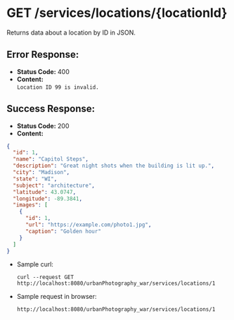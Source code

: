 # GET /services/locations/{locationId}

Returns data about a location by ID in JSON.

## Error Response:

* **Status Code:** 400
* **Content:**  
  `Location ID 99 is invalid.`

## Success Response:

* **Status Code:** 200
* **Content:**

```json
{
  "id": 1,
  "name": "Capitol Steps",
  "description": "Great night shots when the building is lit up.",
  "city": "Madison",
  "state": "WI",
  "subject": "architecture",
  "latitude": 43.0747,
  "longitude": -89.3841,
  "images": [
    {
      "id": 1,
      "url": "https://example.com/photo1.jpg",
      "caption": "Golden hour"
    }
  ]
}

```

* Sample curl:

  ```
  curl --request GET http://localhost:8080/urbanPhotography_war/services/locations/1
  ```

* Sample request in browser:

  ```
  http://localhost:8080/urbanPhotography_war/services/locations/1
  ```